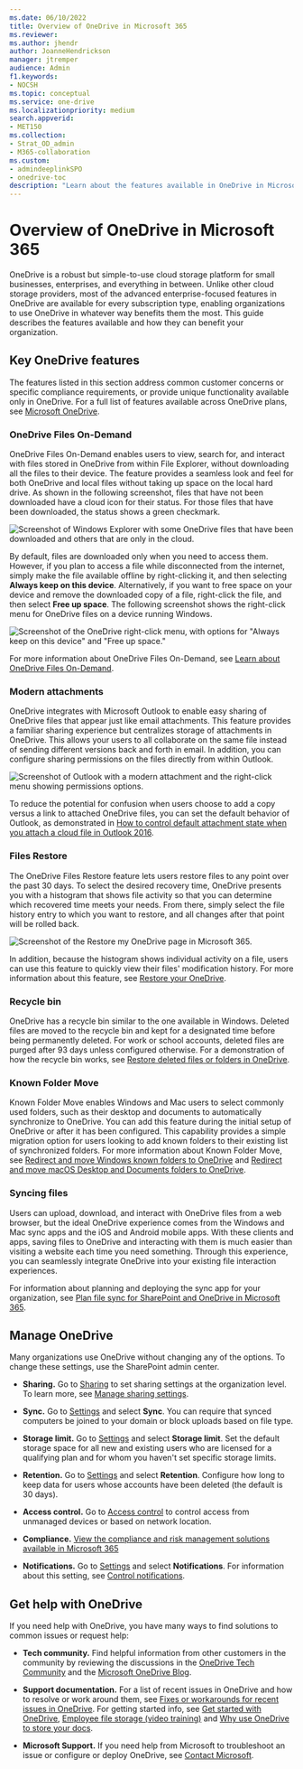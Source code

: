 ```yaml
---
ms.date: 06/10/2022
title: Overview of OneDrive in Microsoft 365
ms.reviewer:
ms.author: jhendr
author: JoanneHendrickson
manager: jtremper
audience: Admin
f1.keywords:
- NOCSH
ms.topic: conceptual
ms.service: one-drive
ms.localizationpriority: medium
search.appverid:
- MET150
ms.collection:
- Strat_OD_admin
- M365-collaboration
ms.custom:
- admindeeplinkSPO
- onedrive-toc
description: "Learn about the features available in OneDrive in Microsoft 365."
---
```


# Overview of OneDrive in Microsoft 365

OneDrive is a robust but simple-to-use cloud storage platform for small businesses, enterprises, and everything in between. Unlike other cloud storage providers, most of the advanced enterprise-focused features in OneDrive are available for every subscription type, enabling organizations to use OneDrive in whatever way benefits them the most. This guide describes the features available and how they can benefit your organization.

## Key OneDrive features

The features listed in this section address common customer concerns or specific compliance requirements, or provide unique functionality available only in OneDrive. For a full list of features available across OneDrive plans, see [Microsoft OneDrive](https://onedrive.live.com/about).

### OneDrive Files On-Demand

OneDrive Files On-Demand enables users to view, search for, and interact with files stored in OneDrive from within File Explorer, without downloading all the files to their device. The feature provides a seamless look and feel for both OneDrive and local files without taking up space on the local hard drive. As shown in the following screenshot, files that have not been downloaded have a cloud icon for their status. For those files that have been downloaded, the status shows a green checkmark.

![Screenshot of Windows Explorer with some OneDrive files that have been downloaded and others that are only in the cloud.](media/what-is-onedrive-small-business_image1.png)

By default, files are downloaded only when you need to access them. However, if you plan to access a file while disconnected from the internet, simply make the file available offline by right-clicking it, and then selecting **Always keep on this device**. Alternatively, if you want to free space on your device and remove the downloaded copy of a file, right-click the file, and then select **Free up space**. The following screenshot shows the right-click menu for OneDrive files on a device running Windows.

![Screenshot of the OneDrive right-click menu, with options for "Always keep on this device" and "Free up space."](media/What-is-onedrive-small-business_image2.png)

For more information about OneDrive Files On-Demand, see [Learn about OneDrive Files On-Demand](https://support.office.com/article/0e6860d3-d9f3-4971-b321-7092438fb38e).

### Modern attachments

OneDrive integrates with Microsoft Outlook to enable easy sharing of OneDrive files that appear just like email attachments. This feature provides a familiar sharing experience but centralizes storage of attachments in OneDrive. This allows your users to all collaborate on the same file instead of sending different versions back and forth in email. In addition, you can configure sharing permissions on the files directly from within Outlook.

![Screenshot of Outlook with a modern attachment and the right-click menu showing permissions options.](media/what-is-onedrive-small-business_image3.png)

To reduce the potential for confusion when users choose to add a copy versus a link to attached OneDrive files, you can set the default behavior of Outlook, as demonstrated in [How to control default attachment state when you attach a cloud file in Outlook 2016](https://support.microsoft.com/help/4011261/how-to-set-attachment-preference-for-attaching-a-cloud-file-in-outlook).

### Files Restore

The OneDrive Files Restore feature lets users restore files to any point over the past 30 days. To select the desired recovery time, OneDrive presents you with a histogram that shows file activity so that you can determine which recovered time meets your needs. From there, simply select the file history entry to which you want to restore, and all changes after that point will be rolled back.

![Screenshot of the Restore my OneDrive page in Microsoft 365.](media/what-is-onedrive-small-business_image4.png)

In addition, because the histogram shows individual activity on a file, users can use this feature to quickly view their files' modification history. For more information about this feature, see [Restore your OneDrive](https://support.office.com/article/fa231298-759d-41cf-bcd0-25ac53eb8a15).

### Recycle bin

OneDrive has a recycle bin similar to the one available in Windows. Deleted files are moved to the recycle bin and kept for a designated time before being permanently deleted. For work or school accounts, deleted files are purged after 93 days unless configured otherwise. For a demonstration of how the recycle bin works, see [Restore deleted files or folders in OneDrive](https://support.office.com/article/949ada80-0026-4db3-a953-c99083e6a84f).

### Known Folder Move

Known Folder Move enables Windows and Mac users to select commonly used folders, such as their desktop and documents to automatically synchronize to OneDrive. You can add this feature during the initial setup of OneDrive or after it has been configured. This capability provides a simple migration option for users looking to add known folders to their existing list of synchronized folders. For more information about Known Folder Move, see [Redirect and move Windows known folders to OneDrive](/onedrive/redirect-known-folders) and [Redirect and move macOS Desktop and Documents folders to OneDrive](/onedrive/redirect-known-folders-macos).

### Syncing files

Users can upload, download, and interact with OneDrive files from a web browser, but the ideal OneDrive experience comes from the Windows and Mac sync apps and the iOS and Android mobile apps. With these clients and apps, saving files to OneDrive and interacting with them is much easier than visiting a website each time you need something. Through this experience, you can seamlessly integrate OneDrive into your existing file interaction experiences.

For information about planning and deploying the sync app for your organization, see [Plan file sync for SharePoint and OneDrive in Microsoft 365](plan-file-sync.md).

## Manage OneDrive

Many organizations use OneDrive without changing any of the options. To change these settings, use the SharePoint admin center.

- **Sharing.** Go to <a href="https://go.microsoft.com/fwlink/?linkid=2185222" target="_blank">Sharing</a> to set sharing settings at the organization level. To learn more, see [Manage sharing settings](/sharepoint/turn-external-sharing-on-or-off).

- **Sync.** Go to <a href="https://go.microsoft.com/fwlink/?linkid=2185072" target="_blank">Settings</a> and select  **Sync**. You can require that synced computers be joined to your domain or block uploads based on file type.

- **Storage limit.** Go to <a href="https://go.microsoft.com/fwlink/?linkid=2185072" target="_blank">Settings</a> and select **Storage limit**. Set the default storage space for all new and existing users who are licensed for a qualifying plan and for whom you haven't set specific storage limits.

- **Retention.** Go to <a href="https://go.microsoft.com/fwlink/?linkid=2185072" target="_blank">Settings</a> and select **Retention**. Configure how long to keep data for users whose accounts have been deleted (the default is 30 days).

- **Access control.** Go to <a href="https://go.microsoft.com/fwlink/?linkid=2185071" target="_blank">Access control</a> to control access from unmanaged devices or based on network location.

- **Compliance.** [View the compliance and risk management solutions available in Microsoft 365](https://compliance.microsoft.com/solutioncatalog)

- **Notifications.** Go to <a href="https://go.microsoft.com/fwlink/?linkid=2185072" target="_blank">Settings</a> and select **Notifications**. For information about this setting, see [Control notifications](/onedrive/turn-on-external-sharing-notifications).

## Get help with OneDrive

If you need help with OneDrive, you have many ways to find solutions to common issues or request help:

- **Tech community.** Find helpful information from other customers in the community by reviewing the discussions in the [OneDrive Tech Community](https://techcommunity.microsoft.com/t5/OneDrive-for-Business/ct-p/OneDriveforBusiness) and the [Microsoft OneDrive Blog](https://techcommunity.microsoft.com/t5/OneDrive-Blog/bg-p/OneDriveBlog).

- **Support documentation.** For a list of recent issues in OneDrive and how to resolve or work around them, see [Fixes or workarounds for recent issues in OneDrive](https://support.office.com/article/36110213-f3f6-490d-8cb7-3833539def0b). For getting started info, see [Get started with OneDrive](https://support.office.com/article/c7f31921-e2e5-4b00-959a-cc9ad6297de7), [Employee file storage (video training)](https://support.office.com/article/12dbe3e4-dbef-48f8-a90e-87f1bc607073) and [Why use OneDrive to store your docs](https://support.office.com/article/e55c4fa8-1e03-4d75-956b-924620bdfa2d).

- **Microsoft Support.** If you need help from Microsoft to troubleshoot an issue or configure or deploy OneDrive, see [Contact Microsoft](https://support.microsoft.com/gp/contactus81?Audience=Commercial).
